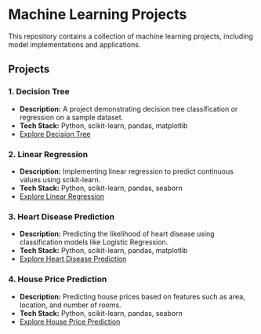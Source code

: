 # Machine Learning Projects

This repository contains a collection of machine learning projects, including model implementations and applications.

## Projects

### 1. Decision Tree
- **Description:** A project demonstrating decision tree classification or regression on a sample dataset.
- **Tech Stack:** Python, scikit-learn, pandas, matplotlib
- [Explore Decision Tree](./Machine_Learning/1_Decision_Tree/)

### 2. Linear Regression
- **Description:** Implementing linear regression to predict continuous values using scikit-learn.
- **Tech Stack:** Python, scikit-learn, pandas, seaborn
- [Explore Linear Regression](./Machine_Learning/2_Linear_Regression/)

### 3. Heart Disease Prediction
- **Description:** Predicting the likelihood of heart disease using classification models like Logistic Regression.
- **Tech Stack:** Python, scikit-learn, pandas, matplotlib
- [Explore Heart Disease Prediction](./Machine_Learning/3_Heart_Disease_Prediction/)

### 4. House Price Prediction
- **Description:** Predicting house prices based on features such as area, location, and number of rooms.
- **Tech Stack:** Python, scikit-learn, pandas, seaborn
- [Explore House Price Prediction](./Machine_Learning/4_House_Price_Prediction/)

